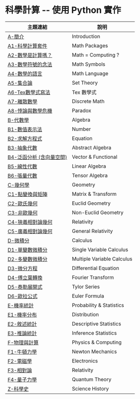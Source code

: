 # 科學計算 -- 使用 Python 實作

主題連結           | 說明
------------------|-----------------------------------------------------
[A-簡介](./introduction.md) | Introduction
[A1-科學計算套件](./packages.md) | Math Packages
[A2-數學是計算嗎？](./isMathComputing.md) | Math = Computing ?
[A3-數學符號的念法](./mathSymbols.md) | Math Symbols
[A4-數學的語言](./mathLanguage.md) | Math Language
[A5-集合論](./setTheory.md) | Set Theory
[A6-Tex數學式寫法](./tex.md) | Tex 數學式
[A7-離散數學](./discreteMath.md) | Discrete Math
[A8-悖論與數學危機](./paradox.md) | Paradox
[B-代數學](./algebra.md)          | Algebra
[B1-數值表示法](./number.md) | Number
[B2-求解方程式](./equation.md) | Equation
[B3-抽象代數](./algebraAbstract.md)    | Abstract Algebra
[B4-泛函分析 (含向量空間)](./functional.md) | Vector & Functional
[B5-線性代數](./algebraLinear.md)    | Linear Algebra
[B6-張量代數](./algebraTensor.md)    | Tensor Algebra
[C-幾何學](./geometry.md)          | Geometry
[C1-點變換與矩陣](./geometryMatrix.md) | Matrix & Transform
[C2-歐氏幾何](./geometryEuclid.md)        | Euclid Geometry
[C3-非歐幾何](./geometryNonEuclid.md)        | Non-Euclid Geometry
[C4-狹義相對論幾何](./relativity1.md) | Relativity
[C5-廣義相對論幾何](./relativity2.md) | General Relativity
[D-微積分](./calculus.md)               | Calculus
[D1-單變數微積分](./calculus1d.md) | Single Variable Calculus
[D2-多變數微積分](./calculusNd.md) | Multiple Variable Calculus
[D3-微分方程](./diffeq.md) | Differential Equation
[D4-傅立葉轉換](./fourier.md) | Fourier Transform
[D5-泰勒展開式](./tylor.md) | Tylor Series
[D6-歐拉公式](./euler.md) | Euler Formula
[E-機率統計](./statistics.md)   | Probability & Statistics
[E1-機率分布](./statisticsDistribution.md) | Distribution
[E2-敘述統計](./statisticsDescriptive.md) | Descriptive Statistics
[E3-推論統計](./statisticsInference.md) | Inference Statistics
[F-物理與計算](./physics.md) | Physics & Computing
[F1-牛頓力學](./physicsNewton.md) | Newton Mechanics
[F2-電磁學](./physicsElectronics.md) | Electronics
[F3-相對論](./relativity.md) | Relativity
[F4-量子力學](./qantum.md) | Quantum Theory
[Z-科學史](./history.md) | Science History



